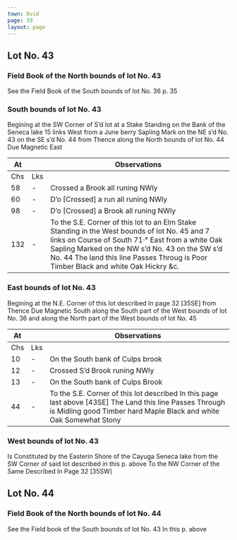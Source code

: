 ```yaml
---
town: Ovid
page: 39
layout: page
---
```


## Lot No. 43

### Field Book of the North bounds of lot No. 43

See the Field Book of the South bounds of lot No. 36 p. 35

### South bounds of lot No. 43

Begining at the SW Corner of S’d lot at a Stake Standing on the Bank of the Seneca lake 15 links West from a June berry Sapling Mark on the NE s’d No. 43 on the SE s’d No. 44 from Thence along the North bounds of lot No. 44 Due Magnetic East

| At |    | Observations |
| -- | -- | ------------ |
| Chs | Lks | |
| 58 | - | Crossed a Brook all runing NWly  |
| 60 | - | D’o [Crossed] a run all runing NWly |
| 98 | - | D’o [Crossed] a Brook all runing NWly |
| 132 | - | To the S.E. Corner of this lot to an Elm Stake Standing in the West bounds of lot No. 45 and 7 links on Course of South 71·° East from a white Oak Sapling Marked on the NW s’d No. 43 on the SW s’d No. 44 The land this line Passes Throug is Poor Timber Black and white Oak Hickry &c. |

### East bounds of lot No. 43

Begining at the N.E. Corner of this lot described In page 32 [35SE] from Thence Due Magnetic South along the South part of the West bounds of lot No. 36 and along the North part of the West bounds of lot No. 45

| At |    | Observations |
| -- | -- | ------------ |
| Chs | Lks | |
| 10 | - | On the South bank of Culps brook |
| 12 | - | Crossed S’d Brook runing NWly |
| 13 | - | On the South bank of Culps Brook |
| 44 | - | To the S.E. Corner of this lot described In this page last above [43SE] The Land this line Passes Through is Midling good Timber hard Maple Black and white Oak Somewhat Stony |

### West bounds of lot No. 43

Is Constituted by the Easterin Shore of the Cayuga Seneca lake from the SW Corner of said lot described in this p. above To the NW Corner of the Same Described In Page 32 [35SW]

## Lot No. 44

### Field Book of the North bounds of lot No. 44

See the Field book of the South bounds of lot No. 43 In this p. above
